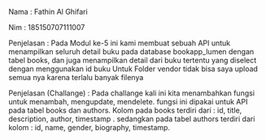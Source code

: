 Nama : Fathin Al Ghifari

Nim  : 185150707111007

Penjelasan : Pada Modul ke-5 ini kami membuat sebuah API untuk menampilkan seluruh detail buku pada database bookapp_lumen dengan tabel books, dan juga menampilkan detail dari buku tertentu yang diselect dengan menggunakan id buku
Untuk Folder vendor tidak bisa saya upload semua nya karena terlalu banyak filenya

Penjelasan (Challange) : Pada challange kali ini kita menambahkan fungsi untuk menambah, mengupdate, mendelete. fungsi ini dipakai untuk API pada tabel books dan authors. Kolom pada books terdiri dari : id, title, description, author, timestamp . sedangkan pada tabel authors terdiri dari kolom : id, name, gender, biography, timestamp.
